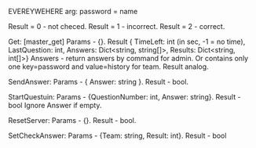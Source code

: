 EVEREYWEHERE arg: password = name

Result = 0 - not checed. Result = 1 - incorrect. Result = 2 - correct.

Get: [master_get]
Params - {}. Result 
{ TimeLeft: int (in sec, -1 = no time), LastQuestion: int, Answers: Dict<string, string[]>, Results: Dict<string, int[]>}
Answers - return answers by command for admin. Or contains only one key=password and value=history for team. Result analog.

SendAnswer:
Params - { Answer: string }. Result - bool.

StartQuestuin:
Params - {QuestionNumber: int, Answer: string}. Result - bool
Ignore Answer if empty.

ResetServer:
Params - {}. Result - bool.

SetCheckAnswer:
Params - {Team: string, Result: int}. Result - bool
